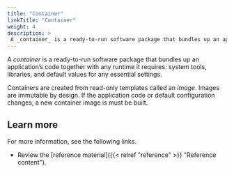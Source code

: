 ```yaml
---
title: "Container"
linkTitle: "Container"
weight: 4
description: >
 A _container_ is a ready-to-run software package that bundles up an application’s code together with any runtime it requires: system tools, libraries, and default values for any essential settings.
---
```


A _container_ is a ready-to-run software package that bundles up an application’s code together with any runtime it requires: system tools, libraries, and default values for any essential settings.

Containers are created from read-only templates called an _image_. Images are immutable by design. If the application code or default configuration changes, a new container image is must be built.

## Learn more

For more information, see the following links.

- Review the [reference material]({{< relref "reference" >}} "Reference content").
